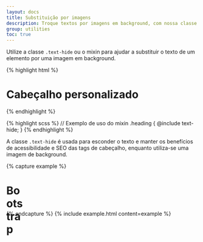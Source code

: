 ```yaml
---
layout: docs
title: Substituição por imagens
description: Troque textos por imagens em background, com nossa classe para esconder textos.
group: utilities
toc: true
---
```


Utilize a classe `.text-hide` ou o mixin para ajudar a substituir o texto de um elemento por uma imagem em background.

{% highlight html %}
<h1 class="text-hide">Cabeçalho personalizado</h1>
{% endhighlight %}

{% highlight scss %}
// Exemplo de uso do mixin
.heading {
  @include text-hide;
}
{% endhighlight %}

A classe `.text-hide` é usada para esconder o texto e manter os benefícios de acessibilidade e SEO das tags de cabeçalho, enquanto utiliza-se uma imagem de background.

{% capture example %}
<h1 class="text-hide" style="background-image: url('/assets/brand/bootstrap-solid.svg'); width: 50px; height: 50px;">Bootstrap</h1>
{% endcapture %}
{% include example.html content=example %}
